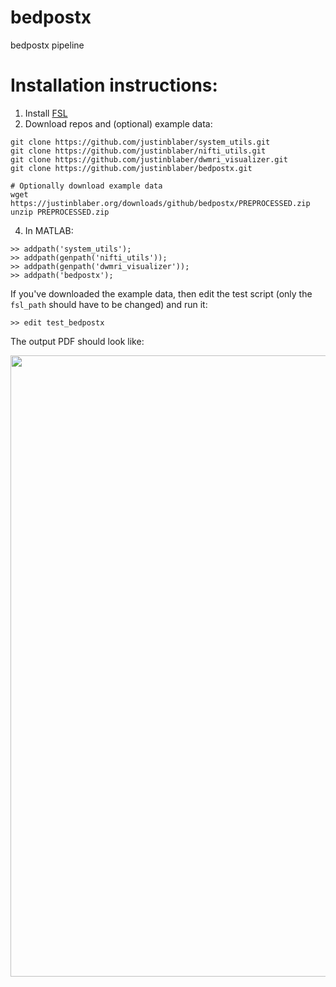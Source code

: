 # bedpostx
bedpostx pipeline

# Installation instructions:
1) Install [FSL](https://fsl.fmrib.ox.ac.uk/fsl/fslwiki)
2) Download repos and (optional) example data:
```
git clone https://github.com/justinblaber/system_utils.git
git clone https://github.com/justinblaber/nifti_utils.git
git clone https://github.com/justinblaber/dwmri_visualizer.git
git clone https://github.com/justinblaber/bedpostx.git

# Optionally download example data
wget https://justinblaber.org/downloads/github/bedpostx/PREPROCESSED.zip
unzip PREPROCESSED.zip
```
4) In MATLAB:
```
>> addpath('system_utils');
>> addpath(genpath('nifti_utils'));
>> addpath(genpath('dwmri_visualizer'));
>> addpath('bedpostx');
```
If you've downloaded the example data, then edit the test script (only the `fsl_path` should have to be changed) and run it:

```
>> edit test_bedpostx
```
The output PDF should look like:

<a href="https://justinblaber.org/downloads/github/bedpostx/bedpostx.pdf">
<p align="center">
  <img width="768" height="994" src="https://i.imgur.com/wMqWb0d.png">
</p>
</a>
